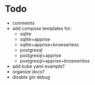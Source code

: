 # Todo
- comments
- add compose templates for:
    - sqlite
    - sqlite+apprise
    - sqlite+apprise+browserless
    - postgresql
    - postgresql+apprise
    - postgresql+apprise+browserless
- add kube yaml example?
- organize docs?
- disable gin debug